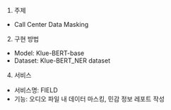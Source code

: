1. 주제
- Call Center Data Masking

2. 구현 방법
- Model: Klue-BERT-base
- Dataset: Klue-BERT_NER dataset

4. 서비스
- 서비스명: FIELD
- 기능: 오디오 파일 내 데이터 마스킹, 민감 정보 레포트 작성
